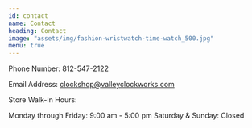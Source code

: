 ```yaml
---
id: contact
name: Contact
heading: Contact
image: "assets/img/fashion-wristwatch-time-watch_500.jpg"
menu: true
---
```


Phone Number: 812-547-2122

Email Address: clockshop@valleyclockworks.com
 
Store Walk-in Hours:

Monday through Friday: 9:00 am - 5:00 pm
Saturday & Sunday: Closed
